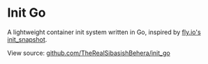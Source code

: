 # Init Go

A lightweight container init system written in Go, inspired by [fly.io's init_snapshot](https://github.com/superfly/init-snapshot).

View source: [github.com/TheRealSibasishBehera/init_go](https://github.com/TheRealSibasishBehera/init_go)